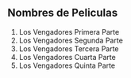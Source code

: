 ## Nombres de Peliculas

1. Los Vengadores Primera Parte
2. Los Vengadores Segunda Parte
3. Los Vengadores Tercera Parte
4. Los Vengadores Cuarta Parte
5. Los Vengadores Quinta Parte